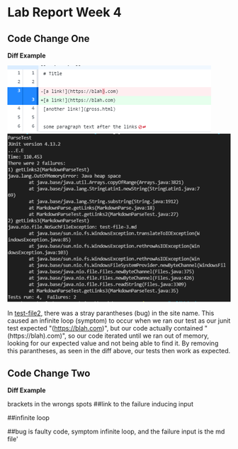 # Lab Report Week 4

## Code Change One
**Diff Example**

![Diff Image](StrayParantheses.PNG)
![Fail Image](FirstFailure.PNG)

In [test-file2](https://github.com/rafegers0n/cse15l-lab-reports/edit/main/test-file2.md), there was a stray parantheses (bug) in the site name. This caused an infinite loop (symptom) to occur when we ran our test as our junit test expected "(https://blah.com)", but our code actually contained "(https://blah).com)", so our code iterated until we ran out of memory, looking for our expected value and not being able to find it. By removing this parantheses, as seen in the diff above, our tests then work as expected.

## Code Change Two
**Diff Example**


brackets in the wrongs spots
##link to the failure inducing input

##infinite loop

##bug is faulty code, symptom infinite loop, and the failure input is the md file'
